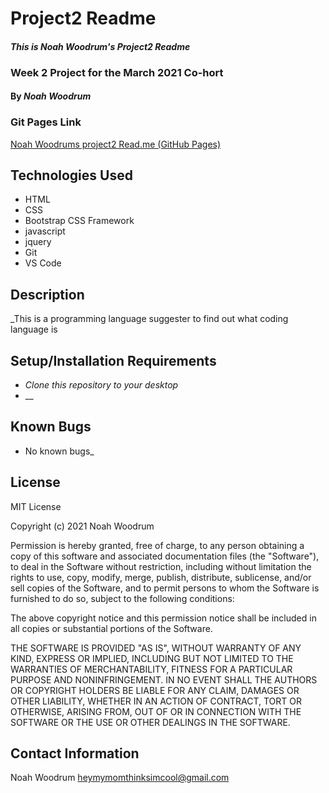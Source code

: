 # Project2 Readme

#### _This is Noah Woodrum's Project2 Readme_
### Week 2 Project for the March 2021 Co-hort 
#### By _**Noah Woodrum**_

### Git Pages Link
[Noah Woodrums project2 Read.me (GitHub Pages)](http://basicjohn.github.io/portfolio)

## Technologies Used

* HTML
* CSS
* Bootstrap CSS Framework
* javascript
* jquery
* Git
* VS Code

## Description

_This is a programming language suggester to find out what coding language is 

## Setup/Installation Requirements

* _Clone this repository to your desktop_
* __

## Known Bugs

* No known bugs_

## License 

MIT License

Copyright (c) 2021 Noah Woodrum

Permission is hereby granted, free of charge, to any person obtaining a copy
of this software and associated documentation files (the "Software"), to deal
in the Software without restriction, including without limitation the rights
to use, copy, modify, merge, publish, distribute, sublicense, and/or sell
copies of the Software, and to permit persons to whom the Software is
furnished to do so, subject to the following conditions:

The above copyright notice and this permission notice shall be included in all
copies or substantial portions of the Software.

THE SOFTWARE IS PROVIDED "AS IS", WITHOUT WARRANTY OF ANY KIND, EXPRESS OR
IMPLIED, INCLUDING BUT NOT LIMITED TO THE WARRANTIES OF MERCHANTABILITY,
FITNESS FOR A PARTICULAR PURPOSE AND NONINFRINGEMENT. IN NO EVENT SHALL THE
AUTHORS OR COPYRIGHT HOLDERS BE LIABLE FOR ANY CLAIM, DAMAGES OR OTHER
LIABILITY, WHETHER IN AN ACTION OF CONTRACT, TORT OR OTHERWISE, ARISING FROM,
OUT OF OR IN CONNECTION WITH THE SOFTWARE OR THE USE OR OTHER DEALINGS IN THE
SOFTWARE. 

## Contact Information

Noah Woodrum heymymomthinksimcool@gmail.com